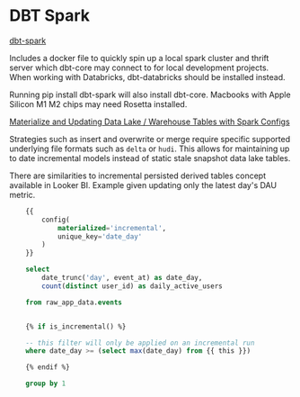 # DBT Spark

[dbt-spark](https://github.com/dbt-labs/dbt-spark)

Includes a docker file to quickly spin up a local spark cluster and thrift server
which dbt-core may connect to for local development projects. When working with Databricks, dbt-databricks should be installed instead.

Running pip install dbt-spark will also install dbt-core.
Macbooks with Apple Silicon M1 M2 chips may need Rosetta installed.

[Materialize and Updating Data Lake / Warehouse Tables with Spark Configs](https://docs.getdbt.com/reference/resource-configs/spark-configs)

Strategies such as insert and overwrite or merge require specific supported underlying file formats such as `delta` or `hudi`.
This allows for maintaining up to date incremental models instead of static stale snapshot data lake tables.

There are similarities to incremental persisted derived tables concept available in Looker BI. Example given updating only the latest day's DAU metric.

```sql
    {{
        config(
            materialized='incremental',
            unique_key='date_day'
        )
    }}

    select
        date_trunc('day', event_at) as date_day,
        count(distinct user_id) as daily_active_users

    from raw_app_data.events


    {% if is_incremental() %}

    -- this filter will only be applied on an incremental run
    where date_day >= (select max(date_day) from {{ this }})

    {% endif %}

    group by 1
```